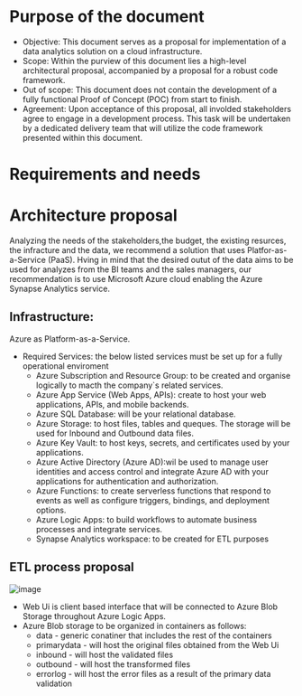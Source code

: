 # Purpose of the document
- Objective:
  This document serves as a proposal for implementation of a data analytics solution on a cloud infrastructure.
- Scope:
  Within the purview of this document lies a high-level architectural proposal, accompanied by a proposal for a robust code framework.
- Out of scope:
  This document does not contain the development of a fully functional Proof of Concept (POC) from start to finish.
- Agreement:
  Upon acceptance of this proposal, all involded stakeholders agree to engage in a development process. This task will be undertaken by a dedicated delivery team that will utilize the code framework presented within this document.
  

# Requirements and needs

# Architecture proposal
Analyzing the needs of the stakeholders,the budget, the existing resurces, the infracture and the data, we recommend a solution that uses Platfor-as-a-Service (PaaS). Hving in mind that the desired outut of the data aims to be used for analyzes from the BI teams and the sales managers, our recommendation is to use Microsoft Azure cloud enabling the Azure Synapse Analytics service.
## Infrastructure: 
Azure as Platform-as-a-Service.
- Required Services: the below listed services must be set up for a fully operational enviroment
  - Azure Subscription and Resource Group: to be created and organise logically to macth the company`s related services.
  - Azure App Service (Web Apps, APIs): create to host your web applications, APIs, and mobile backends.
  - Azure SQL Database: will be your relational database.
  - Azure Storage: to host  files, tables and queques. The storage will be used for Inbound and Outbound data files.
  - Azure Key Vault: to host keys, secrets, and certificates used by your applications.
  - Azure Active Directory (Azure AD):wil be used to manage user identities and access control and integrate Azure AD with your applications for authentication and authorization.
  - Azure Functions: to create serverless functions that respond to events as well as configure triggers, bindings, and deployment options.
  - Azure Logic Apps: to build workflows to automate business processes and integrate services.
  - Synapse Analytics workspace: to be created for ETL purposes

## ETL process proposal
![image](https://github.com/ivarozelin/CloudDataProject/assets/134283235/65285f74-7d96-4884-a5bd-25fb288e111f)

- Web Ui is client based interface that will be connected to Azure Blob Storage throughout Azure Logic Apps.
- Azure Blob storage to be organized in containers as follows:
  - data - generic conatiner that includes the rest of the containers
  - primarydata - will host the original files obtained from the Web Ui
  - inbound - will host the validated files
  - outbound - will host the transformed files
  - errorlog - will host the error files as a result of the primary data validation


  






  
    
